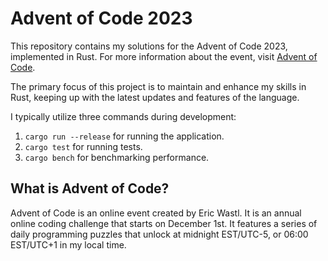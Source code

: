 # Advent of Code 2023
This repository contains my solutions for the Advent of Code 2023, implemented in Rust. For more information about the event, visit [Advent of Code](https://adventofcode.com/).

The primary focus of this project is to maintain and enhance my skills in Rust, keeping up with the latest updates and features of the language.

I typically utilize three commands during development:
1. `cargo run --release` for running the application. 
2. `cargo test` for running tests. 
3. `cargo bench` for benchmarking performance.

## What is Advent of Code?
Advent of Code is an online event created by Eric Wastl. It is an annual online coding challenge that starts on December 1st. It features a series of daily programming puzzles that unlock at midnight EST/UTC-5, or 06:00 EST/UTC+1 in my local time. 

<!--- advent_readme_stars table --->